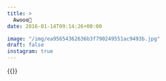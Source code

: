 ```yaml
---
title: >
  Awooo🌛
date: 2016-01-14T09:14:26+00:00

image: "/img/ea95654362636b3f790249551ac9493b.jpg"
draft: false
instagram: true
---
```


{{<photo src="/img/ea95654362636b3f790249551ac9493b.jpg">}}
